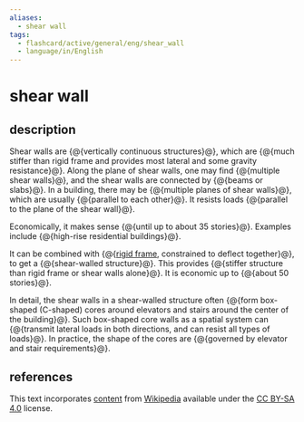 ```yaml
---
aliases:
  - shear wall
tags:
  - flashcard/active/general/eng/shear_wall
  - language/in/English
---
```


# shear wall

## description

Shear walls are {@{vertically continuous structures}@}, which are {@{much stiffer than rigid frame and provides most lateral and some gravity resistance}@}. Along the plane of shear walls, one may find {@{multiple shear walls}@}, and the shear walls are connected by {@{beams or slabs}@}. In a building, there may be {@{multiple planes of shear walls}@}, which are usually {@{parallel to each other}@}. It resists loads {@{parallel to the plane of the shear wall}@}. <!--SR:!2025-05-21,282,330!2027-08-26,900,330!2026-03-16,488,310!2027-04-27,820,330!2027-04-09,807,330!2027-06-30,816,330!2026-08-23,630,330-->

Economically, it makes sense {@{until up to about 35 stories}@}. Examples include {@{high-rise residential buildings}@}. <!--SR:!2026-11-26,704,330!2026-05-25,504,310-->

It can be combined with {@{[rigid frame](rigid%20frame.md), constrained to deflect together}@}, to get a {@{shear-walled structure}@}. This provides {@{stiffer structure than rigid frame or shear walls alone}@}. It is economic up to {@{about 50 stories}@}. <!--SR:!2027-05-26,828,330!2026-11-11,693,330!2027-04-23,784,310!2026-05-14,496,310-->

In detail, the shear walls in a shear-walled structure often {@{form box-shaped (C-shaped) cores around elevators and stairs around the center of the building}@}. Such box-shaped core walls as a spatial system can {@{transmit lateral loads in both directions, and can resist all types of loads}@}. In practice, the shape of the cores are {@{governed by elevator and stair requirements}@}. <!--SR:!2026-08-16,562,310!2025-05-23,250,290!2025-07-21,292,290-->

## references

This text incorporates [content](https://en.wikipedia.org/wiki/shear_wall) from [Wikipedia](Wikipedia.md) available under the [CC BY-SA 4.0](https://creativecommons.org/licenses/by-sa/4.0/) license.
